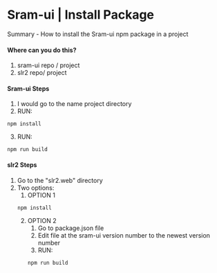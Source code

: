 # Sram-ui | Install Package

Summary - How to install the Sram-ui npm package in a project

#### Where can you do this?

1. sram-ui repo / project
2. slr2 repo/ project

#### Sram-ui Steps

1. I would go to the name project directory
2. RUN:

```
npm install
```

3. RUN:

```
npm run build
```

#### slr2 Steps

1. Go to the "slr2.web" directory
2. Two options:
   1. OPTION 1
   ```
   npm install
   ```
   2. OPTION 2
      1. Go to package.json file
      2. Edit file at the sram-ui version number to the newest version number
      3. RUN:
      ```
      npm run build
      ```
